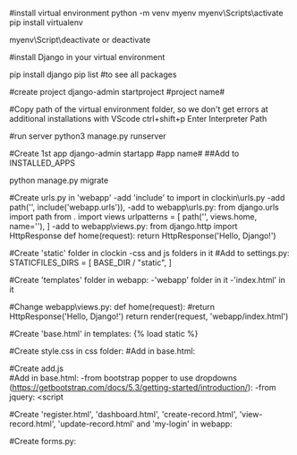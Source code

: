 #install virtual environment
python -m venv myenv
myenv\Scripts\activate
pip install virtualenv

myenv\Script\deactivate or deactivate

#install Django in your virtual environment

pip install django
pip list #to see all packages

#create project
django-admin startproject #project name#


#Copy path of the virtual environment folder, so we don't get errors at additional installations with VScode
ctrl+shift+p
Enter Interpreter Path

#run server
python3 manage.py runserver

#Create 1st app
django-admin startapp #app name#
    ##Add to INSTALLED_APPS

python manage.py migrate 

#Create urls.py in 'webapp'
-add 'include' to import in clockin\urls.py
-add path('', include('webapp.urls')),
-add to webapp\urls.py:
    from django.urls import path
    from . import views
    urlpatterns = [
    path('', views.home, name=''),
    ]
-add to webapp\views.py:
    from django.http import HttpResponse
    def home(request):
        return HttpResponse('Hello, Django!')

#Create 'static' folder in clockin
    -css and js folders in it
#Add to settings.py:
    STATICFILES_DIRS = [
    BASE_DIR / "static",
    ]

#Create 'templates' folder in webapp:
    -'webapp' folder in it
        -'index.html' in it

#Change webapp\views.py:
    def home(request):
    #return HttpResponse('Hello, Django!')
    return render(request, 'webapp/index.html')

#Create 'base.html' in templates:
    {% load static %}
    <!DOCTYPE html>
    <html lang="en">
    <head>
        <meta charset="UTF-8">
        <meta name="viewport" content="width=device-width, initial-scale=1.0">
        <title>Clock-In</title>
        <link rel="stylesheet" type="text/css" href="https://bootswatch.com/5/morph/bootstrap.min.css">
    </head>
    <body>
    </body>
    </html>

#Create style.css in css folder:
#Add in base.html:
    <link rel="stylesheet" type="text/css" href="{% static 'css/style.css' %}"> 

#Create add.js  
#Add in base.html:
    <script src="{% static 'js/app.js' %}"></script>
    -from bootstrap popper to use dropdowns (https://getbootstrap.com/docs/5.3/getting-started/introduction/):
        <script src="https://cdn.jsdelivr.net/npm/@popperjs/core@2.11.8/dist/umd/popper.min.js" integrity="sha384-I7E8VVD/ismYTF4hNIPjVp/Zjvgyol6VFvRkX/vR+Vc4jQkC+hVqc2pM8ODewa9r" crossorigin="anonymous"></script>
        <script src="https://cdn.jsdelivr.net/npm/bootstrap@5.3.3/dist/js/bootstrap.min.js" integrity="sha384-0pUGZvbkm6XF6gxjEnlmuGrJXVbNuzT9qBBavbLwCsOGabYfZo0T0to5eqruptLy" crossorigin="anonymous"></script>
    -from jquery:
        <script src="https://code.jquery.com/jquery-3.3.1.min.js" crossorigin="anonymous"></script>
        <script

#Create 'register.html', 'dashboard.html', 'create-record.html', 'view-record.html', 'update-record.html' and 'my-login' in webapp:

#Create forms.py:
    